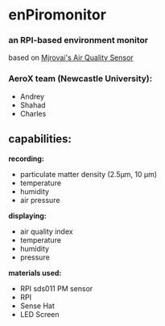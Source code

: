 # enPiromonitor

### an RPI-based environment monitor 

based on [Mjrovai's Air Quality Sensor](https://github.com/Mjrovai/Python4DS/tree/master/RPi_Air_Quality_Sensor)
  
### AeroX team (Newcastle University):
  * Andrey
  * Shahad
  * Charles


## capabilities:

**recording:**
  * particulate matter density (2.5μm, 10 μm)
  * temperature
  * humidity
  * air pressure

**displaying:**
  * air quality index
  * temperature 
  * humidity
  * pressure

**materials used:**
  * RPI sds011 PM sensor 
  * RPI
  * Sense Hat
  * LED Screen



